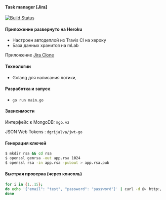 #### Task manager [Jira]

[![Build Status](https://travis-ci.org/DVI-GI-2017/Jira__backend.svg?branch=develop)](https://travis-ci.org/DVI-GI-2017/Jira__backend)

#### Приложение развернуто на Heroku

- Настроен автодеплой из Travis CI на хероку
- База данных хранится на mLab

Приложение [Jira Clone](https://jira-clone.herokuapp.com)

#### Технологии
- Golang для написания логики,

#### Разработка и запуск
- `go run main.go`

#### Зависимости
Интерфейс к MongoDB: `mgo.v2` 

JSON Web Tokens : `dgrijalva/jwt-go` 

#### Генерация ключей
```bash
$ mkdir rsa && cd rsa
$ openssl genrsa -out app.rsa 1024
$ openssl rsa -in app.rsa -pubout > app.rsa.pub
```

#### Быстрая проверка (через консоль)
```bash
for i in {1..15}; 
do echo '{"email": "test", "password": "password"}' | curl -d @- http://localhost:3000/api/v1/test; 
done
```
